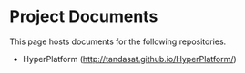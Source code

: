 # Project Documents
This page hosts documents for the following repositories.
- HyperPlatform (http://tandasat.github.io/HyperPlatform/)
